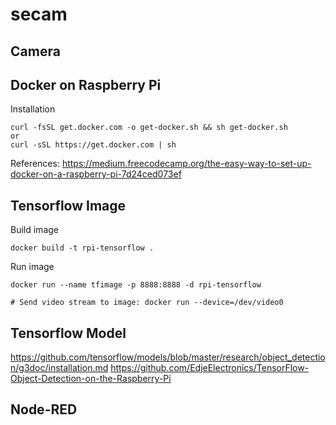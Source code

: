 # secam

## Camera

## Docker on Raspberry Pi
Installation

	curl -fsSL get.docker.com -o get-docker.sh && sh get-docker.sh
	or
	curl -sSL https://get.docker.com | sh

References:
https://medium.freecodecamp.org/the-easy-way-to-set-up-docker-on-a-raspberry-pi-7d24ced073ef

## Tensorflow Image
Build image

	docker build -t rpi-tensorflow .

Run image

	docker run --name tfimage -p 8888:8888 -d rpi-tensorflow
	
	# Send video stream to image: docker run --device=/dev/video0

## Tensorflow Model

https://github.com/tensorflow/models/blob/master/research/object_detection/g3doc/installation.md
https://github.com/EdjeElectronics/TensorFlow-Object-Detection-on-the-Raspberry-Pi

## Node-RED